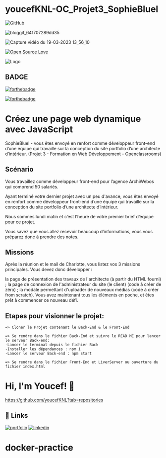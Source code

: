 
# youcefKNL-OC_Projet3_SophieBluel




![GitHub](https://badgen.net/badge/icon/github?icon=github&label)

![bloggif_641707289dd35](https://user-images.githubusercontent.com/121979440/226178293-94da6374-9b46-44f2-aaf1-a18abe5a6a04.gif)

![Capture vidéo du 19-03-2023 13_56_10](https://user-images.githubusercontent.com/121979440/226178382-25e03df8-0c86-49f5-b48f-ca4ddf109919.gif)


                                                                       
[![Open Source Love](https://badges.frapsoft.com/os/v1/open-source-200x33.png?v=103)](https://github.com/ellerbrock/open-source-badges/)




![Logo](https://meilleur-mooc.fr/wp-content/uploads/2021/11/Openclassrooms.png)


## BADGE 

[![forthebadge](https://forthebadge.com/images/badges/powered-by-water.svg)](https://forthebadge.com)

[![forthebadge](https://forthebadge.com/images/badges/uses-js.svg)](https://forthebadge.com)


# Créez une page web dynamique avec JavaScript

SophieBluel - vous êtes envoyé en renfort comme développeur front-end d’une équipe qui travaille sur la conception du site portfolio d’une architecte d’intérieur.
(Projet 3 - Formation en Web Développement - Openclassrooms)


## Scénario

Vous travaillez comme développeur front-end pour l’agence ArchiWebos qui comprend 50 salariés. 

Ayant terminé votre dernier projet avec un peu d'avance, vous êtes envoyé en renfort comme développeur front-end d’une équipe qui travaille sur la conception du site portfolio d’une architecte d’intérieur.

Nous sommes lundi matin et c’est l’heure de votre premier brief d’équipe pour ce projet.

Vous savez que vous allez recevoir beaucoup d’informations, vous vous préparez donc à prendre des notes.

## Missions

Après la réunion et le mail de Charlotte, vous listez vos 3 missions principales. Vous devez donc développer :

la page de présentation des travaux de l'architecte (à partir du HTML fourni) ;
la page de connexion de l'administrateur du site (le client) (code à créer de zéro) ;
la modale permettant d'uploader de nouveaux médias (code à créer from scratch).
Vous avez maintenant tous les éléments en poche, et êtes prêt à commencer ce nouveau défi. 


## Etapes pour visionner le projet:

    => Cloner le Projet contenant le Back-End & le Front-End

    => Se rendre dans le fichier Back-End et suivre le READ ME pour lancer le serveur Back-end:
    -Lancer le terminal depuis le fichier Back
    -Installer les dépendances : npm i 
    -Lancer le serveur Back-end : npm start

    => Se rendre dans le fichier Front-End et LiverServer ou ouverture du fichier index.html


# Hi, I'm Youcef! 👋

https://github.com/youcefKNL?tab=repositories










## 🔗 Links
[![portfolio](https://img.shields.io/badge/my_portfolio-000?style=for-the-badge&logo=ko-fi&logoColor=white)](https://.com/)
[![linkedin](https://img.shields.io/badge/linkedin-0A66C2?style=for-the-badge&logo=linkedin&logoColor=white)](https://www.linkedin.com/)

# docker-practice
